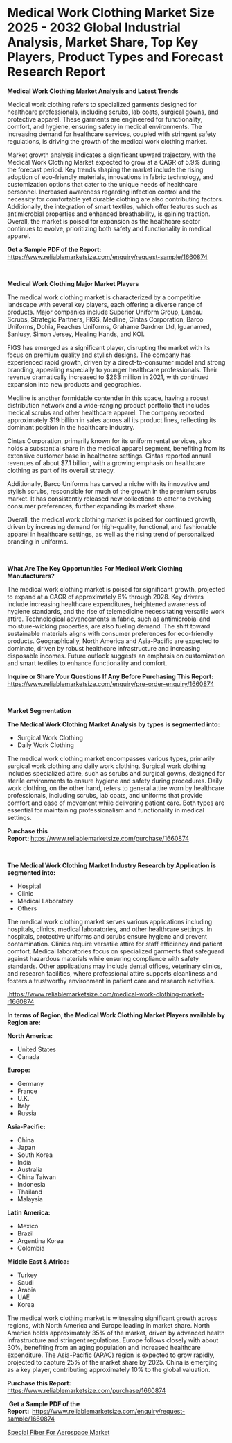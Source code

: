 <p><h1>Medical Work Clothing Market Size 2025 - 2032 Global Industrial Analysis, Market Share, Top Key Players, Product Types and Forecast Research Report</h1></p><p><strong>Medical Work Clothing Market Analysis and Latest Trends</strong></p>
<p><p>Medical work clothing refers to specialized garments designed for healthcare professionals, including scrubs, lab coats, surgical gowns, and protective apparel. These garments are engineered for functionality, comfort, and hygiene, ensuring safety in medical environments. The increasing demand for healthcare services, coupled with stringent safety regulations, is driving the growth of the medical work clothing market.</p><p>Market growth analysis indicates a significant upward trajectory, with the Medical Work Clothing Market expected to grow at a CAGR of 5.9% during the forecast period. Key trends shaping the market include the rising adoption of eco-friendly materials, innovations in fabric technology, and customization options that cater to the unique needs of healthcare personnel. Increased awareness regarding infection control and the necessity for comfortable yet durable clothing are also contributing factors. Additionally, the integration of smart textiles, which offer features such as antimicrobial properties and enhanced breathability, is gaining traction. Overall, the market is poised for expansion as the healthcare sector continues to evolve, prioritizing both safety and functionality in medical apparel.</p></p>
<p><strong>Get a Sample PDF of the Report:&nbsp;</strong> <a href="https://www.reliablemarketsize.com/enquiry/request-sample/1660874?utm_campaign=2723&utm_medium=2&utm_source=Github&utm_content=ia&utm_term=29032025&utm_id=medical-work-clothing">https://www.reliablemarketsize.com/enquiry/request-sample/1660874</a></p>
<p>&nbsp;</p>
<p><strong>Medical Work Clothing Major Market Players</strong></p>
<p><p>The medical work clothing market is characterized by a competitive landscape with several key players, each offering a diverse range of products. Major companies include Superior Uniform Group, Landau Scrubs, Strategic Partners, FIGS, Medline, Cintas Corporation, Barco Uniforms, Dohia, Peaches Uniforms, Grahame Gardner Ltd, Iguanamed, Sanlusy, Simon Jersey, Healing Hands, and KOI.</p><p>FIGS has emerged as a significant player, disrupting the market with its focus on premium quality and stylish designs. The company has experienced rapid growth, driven by a direct-to-consumer model and strong branding, appealing especially to younger healthcare professionals. Their revenue dramatically increased to $263 million in 2021, with continued expansion into new products and geographies.</p><p>Medline is another formidable contender in this space, having a robust distribution network and a wide-ranging product portfolio that includes medical scrubs and other healthcare apparel. The company reported approximately $19 billion in sales across all its product lines, reflecting its dominant position in the healthcare industry.</p><p>Cintas Corporation, primarily known for its uniform rental services, also holds a substantial share in the medical apparel segment, benefiting from its extensive customer base in healthcare settings. Cintas reported annual revenues of about $7.1 billion, with a growing emphasis on healthcare clothing as part of its overall strategy.</p><p>Additionally, Barco Uniforms has carved a niche with its innovative and stylish scrubs, responsible for much of the growth in the premium scrubs market. It has consistently released new collections to cater to evolving consumer preferences, further expanding its market share.</p><p>Overall, the medical work clothing market is poised for continued growth, driven by increasing demand for high-quality, functional, and fashionable apparel in healthcare settings, as well as the rising trend of personalized branding in uniforms.</p></p>
<p>&nbsp;</p>
<p><strong>What Are The Key Opportunities For Medical Work Clothing Manufacturers?</strong></p>
<p><p>The medical work clothing market is poised for significant growth, projected to expand at a CAGR of approximately 6% through 2028. Key drivers include increasing healthcare expenditures, heightened awareness of hygiene standards, and the rise of telemedicine necessitating versatile work attire. Technological advancements in fabric, such as antimicrobial and moisture-wicking properties, are also fueling demand. The shift toward sustainable materials aligns with consumer preferences for eco-friendly products. Geographically, North America and Asia-Pacific are expected to dominate, driven by robust healthcare infrastructure and increasing disposable incomes. Future outlook suggests an emphasis on customization and smart textiles to enhance functionality and comfort.</p></p>
<p><strong>Inquire or Share Your Questions If Any Before Purchasing This Report:</strong> <a href="https://www.reliablemarketsize.com/enquiry/pre-order-enquiry/1660874?utm_campaign=2723&utm_medium=2&utm_source=Github&utm_content=ia&utm_term=29032025&utm_id=medical-work-clothing">https://www.reliablemarketsize.com/enquiry/pre-order-enquiry/1660874</a></p>
<p>&nbsp;</p>
<p><strong>Market Segmentation</strong></p>
<p><strong>The Medical Work Clothing Market Analysis by types is segmented into:</strong></p>
<p><ul><li>Surgical Work Clothing</li><li>Daily Work Clothing</li></ul></p>
<p><p>The medical work clothing market encompasses various types, primarily surgical work clothing and daily work clothing. Surgical work clothing includes specialized attire, such as scrubs and surgical gowns, designed for sterile environments to ensure hygiene and safety during procedures. Daily work clothing, on the other hand, refers to general attire worn by healthcare professionals, including scrubs, lab coats, and uniforms that provide comfort and ease of movement while delivering patient care. Both types are essential for maintaining professionalism and functionality in medical settings.</p></p>
<p><strong>Purchase this Report:&nbsp;</strong><a href="https://www.reliablemarketsize.com/purchase/1660874?utm_campaign=2723&utm_medium=2&utm_source=Github&utm_content=ia&utm_term=29032025&utm_id=medical-work-clothing">https://www.reliablemarketsize.com/purchase/1660874</a></p>
<p>&nbsp;</p>
<p><strong>The Medical Work Clothing Market Industry Research by Application is segmented into:</strong></p>
<p><ul><li>Hospital</li><li>Clinic</li><li>Medical Laboratory</li><li>Others</li></ul></p>
<p><p>The medical work clothing market serves various applications including hospitals, clinics, medical laboratories, and other healthcare settings. In hospitals, protective uniforms and scrubs ensure hygiene and prevent contamination. Clinics require versatile attire for staff efficiency and patient comfort. Medical laboratories focus on specialized garments that safeguard against hazardous materials while ensuring compliance with safety standards. Other applications may include dental offices, veterinary clinics, and research facilities, where professional attire supports cleanliness and fosters a trustworthy environment in patient care and research activities.</p></p>
<p><a href="https://www.reliablemarketsize.com/medical-work-clothing-market-r1660874?utm_campaign=2723&utm_medium=2&utm_source=Github&utm_content=ia&utm_term=29032025&utm_id=medical-work-clothing">&nbsp;https://www.reliablemarketsize.com/medical-work-clothing-market-r1660874</a></p>
<p><strong>In terms of Region, the Medical Work Clothing Market Players available by Region are:</strong></p>
<p>
    <p> <strong> North America: </strong>
        <ul>
            <li>United States</li>
            <li>Canada</li>
        </ul>
        </p> 
    <p> <strong> Europe: </strong>
        <ul>
            <li>Germany</li>
            <li>France</li>
            <li>U.K.</li>
            <li>Italy</li>
            <li>Russia</li>
        </ul>
        </p> 
    <p> <strong> Asia-Pacific: </strong>
        <ul>
            <li>China</li>
            <li>Japan</li>
            <li>South Korea</li>
            <li>India</li>
            <li>Australia</li>
            <li>China Taiwan</li>
            <li>Indonesia</li>
            <li>Thailand</li>
            <li>Malaysia</li>
        </ul>
        </p> 
    <p> <strong> Latin America: </strong>
        <ul>
            <li>Mexico</li>
            <li>Brazil</li>
            <li>Argentina Korea</li>
            <li>Colombia</li>
        </ul>
        </p> 
    <p> <strong> Middle East & Africa: </strong>
        <ul>
            <li>Turkey</li>
            <li>Saudi</li>
            <li>Arabia</li>
            <li>UAE</li>
            <li>Korea</li>
        </ul>
    </p>
    </p>
<p><p>The medical work clothing market is witnessing significant growth across regions, with North America and Europe leading in market share. North America holds approximately 35% of the market, driven by advanced health infrastructure and stringent regulations. Europe follows closely with about 30%, benefiting from an aging population and increased healthcare expenditure. The Asia-Pacific (APAC) region is expected to grow rapidly, projected to capture 25% of the market share by 2025. China is emerging as a key player, contributing approximately 10% to the global valuation.</p></p>
<p><strong>Purchase this Report: </strong><a href="https://www.reliablemarketsize.com/purchase/1660874?utm_campaign=2723&utm_medium=2&utm_source=Github&utm_content=ia&utm_term=29032025&utm_id=medical-work-clothing">https://www.reliablemarketsize.com/purchase/1660874</a></p>
<p>&nbsp;<strong>Get a Sample PDF of the Report:&nbsp;&nbsp;</strong><a href="https://www.reliablemarketsize.com/enquiry/request-sample/1660874?utm_campaign=2723&utm_medium=2&utm_source=Github&utm_content=ia&utm_term=29032025&utm_id=medical-work-clothing">https://www.reliablemarketsize.com/enquiry/request-sample/1660874</a></p>
<p><strong></strong></p>
<p><p><a href="https://github.com/paljuhubeyde/Market-Research-Report-List-1/blob/main/special-fiber-for-aerospace-market.md?utm_campaign=2723&utm_medium=2&utm_source=Github&utm_content=ia&utm_term=29032025&utm_id=medical-work-clothing">Special Fiber For Aerospace Market</a></p></p>